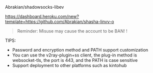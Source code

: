 Abrakian/shadowsocks-libev

https://dashboard.heroku.com/new?template=https://github.com/Abrakian/shasha-linvv-o

> Reminder: Misuse may cause the account to be BAN! !  

TIPS:
* Password and encryption method and PATH support customization
* You can use the v2ray-plugin+ss client, the plug-in method is websocket-tls, the port is 443, and the PATH is case sensitive
* Support deployment to other platforms such as kintohub
